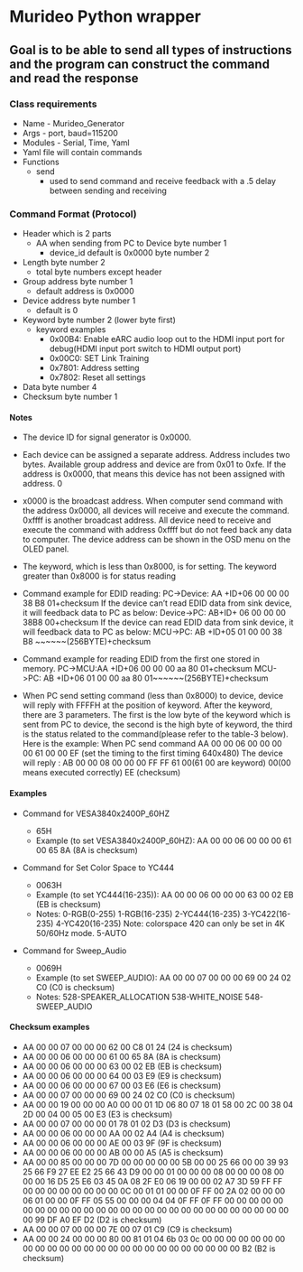 # Murideo Python wrapper

## Goal is to be able to send all types of instructions and the program can construct the command and read the response

### Class requirements

- Name - Murideo_Generator
- Args - port, baud=115200
- Modules - Serial, Time, Yaml
- Yaml file will contain commands
- Functions
  - send
    - used to send command and receive feedback with a .5 delay between sending and receiving

### Command Format (Protocol)

- Header which is 2 parts
  - AA when sending from PC to Device byte number 1
    - device_id default is 0x0000 byte number 2
- Length byte number 2
  - total byte numbers except header
- Group address byte number 1
  - default address is 0x0000
- Device address byte number 1
  - default is 0
- Keyword byte number 2 (lower byte first)
  - keyword examples
    - 0x00B4: Enable eARC audio loop out to the HDMI input port for debug(HDMI input port switch to HDMI output port)
    - 0x00C0: SET Link Training
    - 0x7801: Address setting
    - 0x7802: Reset all settings
- Data byte number 4
- Checksum byte number 1

#### Notes

- The device ID for signal generator is 0x0000.
- Each device can be assigned a separate address. Address includes two bytes. Available group address and device are from 0x01 to 0xfe. If the address is 0x0000, that means this device has not been assigned with address.  0
- x0000 is the broadcast address. When computer send command with the address 0x0000, all devices will receive and execute the command. 0xffff is another broadcast address. All device need to receive and execute the command with address 0xffff but do not feed back any data to computer.
The device address can be shown in the OSD menu on the OLED panel.

- The keyword, which is less than 0x8000, is for setting. The keyword greater than 0x8000 is for status reading
- Command example for EDID reading:
PC->Device: AA +ID+06 00 00 00 38 B8 01+checksum
If the device can’t read EDID data from sink device, it will feedback data to PC as below:
Device->PC: AB+ID+ 06 00 00 00 38B8 00+checksum
If the device can read EDID data from sink device, it will feedback data to PC as below:
MCU->PC: AB +ID+05 01 00 00 38 B8 ~~~~~~(256BYTE)+checksum
- Command example for reading EDID from the first one stored in memory.
PC->MCU:AA +ID+06 00 00 00 aa 80 01+checksum
MCU->PC: AB +ID+06 01 00 00 aa 80 01~~~~~~(256BYTE)+checksum
- When PC send setting command (less than 0x8000) to device, device will reply with FFFFH at the position of keyword. After the keyword, there are 3 parameters. The first is the low byte of the keyword which is sent from PC to device, the second is the high byte of keyword, the third is the status related to the command(please refer to the table-3 below).  
Here is the example: When PC send command AA 00 00 06 00 00 00 00 61 00 00 EF (set the timing to the first timing 640x480)
The device will reply : AB 00 00 08 00 00 00 FF FF 61 00(61 00 are keyword)  00(00 means executed correctly)  EE (checksum)

#### Examples

- Command for VESA3840x2400P_60HZ
  - 65H
  - Example (to set VESA3840x2400P_60HZ): AA 00 00 06 00 00 00 61 00 65 8A (8A is checksum)

- Command for Set Color Space to YC444
  - 0063H
  - Example (to set YC444(16-235)): AA 00 00 06 00 00 00 63 00 02 EB (EB is checksum)
  - Notes: 0-RGB(0-255)
    1-RGB(16-235)
    2-YC444(16-235)
    3-YC422(16-235)
    4-YC420(16-235) Note: colorspace 420 can only be set in 4K 50/60Hz mode.
    5-AUTO

- Command for Sweep_Audio
  - 0069H
  - Example (to set SWEEP_AUDIO): AA 00 00 07 00 00 00 69 00 24 02 C0 (C0 is checksum)
  - Notes: 528-SPEAKER_ALLOCATION
    538-WHITE_NOISE
    548-SWEEP_AUDIO

#### Checksum examples

- AA 00 00 07 00 00 00 62 00 C8 01 24  (24 is checksum)
- AA 00 00 06 00 00 00 61 00 65 8A (8A is checksum)
- AA 00 00 06 00 00 00 63 00 02 EB (EB is checksum)
- AA 00 00 06 00 00 00 64 00 03 E9 (E9 is checksum)
- AA 00 00 06 00 00 00 67 00 03 E6 (E6 is checksum)
- AA 00 00 07 00 00 00 69 00 24 02 C0 (C0 is checksum)
- AA 00 00 19 00 00 00 A0 00 00 01 1D 06 80 07 18 01 58 00 2C 00 38 04 2D 00 04 00 05 00 E3 (E3 is checksum)
- AA 00 00 07 00 00 00 01 78 01 02 D3 (D3 is checksum)
- AA 00 00 06 00 00 00 AA 00 02 A4 (A4 is checksum)
- AA 00 00 06 00 00 00 AE 00 03 9F (9F is checksum)
- AA 00 00 06 00 00 00 AB 00 00 A5 (A5 is checksum)
- AA 00 00 85 00 00 00 7D 00 00 00 00 00 5B 00 00 25 66 00 00 39 93 25 66 F9 27 EE E2 25 66 43 D9 00 00 01 00 00 00 08 00 00 00 08 00 00 00 16 D5 25 E6 03 45 0A 08 2F E0 06 19 00 00 02 A7 3D 59 FF FF 00 00 00 00 00 00 00 00 0C 00 01 01 00 00 0F FF 00 2A 02 00 00 00 06 01 00 00 0F FF 05 55 00 00 00 04 04 0F FF 0F FF 00 00 00 00 00 00 00 00 00 00 00 00 00 00 00 00 00 00 00 00 00 00 00 00 00 00 00 00 99 DF A0 EF D2 (D2 is checksum)
- AA 00 00 07 00 00 00 7E 00 07 01 C9 (C9 is checksum)
- AA 00 00 24 00 00 00 80 00 81 01 04 6b 03 0c 00 00 00 00 00 00 00 00 00 00 00 00 00 00 00 00 00 00 00 00 00 00 00 00 00 B2 (B2 is checksum)
